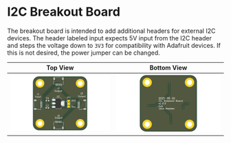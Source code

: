 # I2C Breakout Board

The breakout board is intended to add additional headers for external I2C devices. The header labeled input expects 5V input from the I2C header and steps the voltage down to `3V3` for compatibility with Adafruit devices. If this is not desired, the power jumper can be changed.

| Top View | Bottom View |
| --- | --- |
| ![Top View](renders/top.png) | ![Bottom View](renders/bottom.png) |
